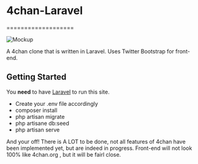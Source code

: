 # 4chan-Laravel
===================

![Mockup]("mockup.png") 

A 4chan clone that is written in Laravel. Uses Twitter Bootstrap for front-end. 

Getting Started
-------------

You **need** to have [Laravel](https://laravel.com/) to run this site. 

* Create your .env file accordingly 
* composer install
* php artisan migrate
* php artisane db:seed
* php artisan serve

And your off! There is A LOT to be done, not all features of 4chan have been implemented yet, but are indeed in progress. Front-end will not look 100% like 4chan.org , but it will be fairl close. 
